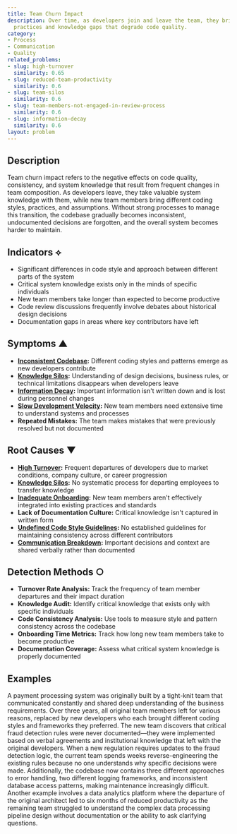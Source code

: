 ```yaml
---
title: Team Churn Impact
description: Over time, as developers join and leave the team, they bring inconsistent
  practices and knowledge gaps that degrade code quality.
category:
- Process
- Communication
- Quality
related_problems:
- slug: high-turnover
  similarity: 0.65
- slug: reduced-team-productivity
  similarity: 0.6
- slug: team-silos
  similarity: 0.6
- slug: team-members-not-engaged-in-review-process
  similarity: 0.6
- slug: information-decay
  similarity: 0.6
layout: problem
---
```


## Description

Team churn impact refers to the negative effects on code quality, consistency, and system knowledge that result from frequent changes in team composition. As developers leave, they take valuable system knowledge with them, while new team members bring different coding styles, practices, and assumptions. Without strong processes to manage this transition, the codebase gradually becomes inconsistent, undocumented decisions are forgotten, and the overall system becomes harder to maintain.

## Indicators ⟡
- Significant differences in code style and approach between different parts of the system
- Critical system knowledge exists only in the minds of specific individuals
- New team members take longer than expected to become productive
- Code review discussions frequently involve debates about historical design decisions
- Documentation gaps in areas where key contributors have left

## Symptoms ▲
- **[Inconsistent Codebase](inconsistent-codebase.md):** Different coding styles and patterns emerge as new developers contribute
- **[Knowledge Silos](knowledge-silos.md):** Understanding of design decisions, business rules, or technical limitations disappears when developers leave
- **[Information Decay](information-decay.md):** Important information isn't written down and is lost during personnel changes
- **[Slow Development Velocity](slow-development-velocity.md):** New team members need extensive time to understand systems and processes
- **Repeated Mistakes:** The team makes mistakes that were previously resolved but not documented

## Root Causes ▼
- **[High Turnover](high-turnover.md):** Frequent departures of developers due to market conditions, company culture, or career progression
- **[Knowledge Silos](knowledge-silos.md):** No systematic process for departing employees to transfer knowledge
- **[Inadequate Onboarding](inadequate-onboarding.md):** New team members aren't effectively integrated into existing practices and standards
- **Lack of Documentation Culture:** Critical knowledge isn't captured in written form
- **[Undefined Code Style Guidelines](undefined-code-style-guidelines.md):** No established guidelines for maintaining consistency across different contributors
- **[Communication Breakdown](communication-breakdown.md):** Important decisions and context are shared verbally rather than documented

## Detection Methods ○
- **Turnover Rate Analysis:** Track the frequency of team member departures and their impact duration
- **Knowledge Audit:** Identify critical knowledge that exists only with specific individuals
- **Code Consistency Analysis:** Use tools to measure style and pattern consistency across the codebase
- **Onboarding Time Metrics:** Track how long new team members take to become productive
- **Documentation Coverage:** Assess what critical system knowledge is properly documented

## Examples

A payment processing system was originally built by a tight-knit team that communicated constantly and shared deep understanding of the business requirements. Over three years, all original team members left for various reasons, replaced by new developers who each brought different coding styles and frameworks they preferred. The new team discovers that critical fraud detection rules were never documented—they were implemented based on verbal agreements and institutional knowledge that left with the original developers. When a new regulation requires updates to the fraud detection logic, the current team spends weeks reverse-engineering the existing rules because no one understands why specific decisions were made. Additionally, the codebase now contains three different approaches to error handling, two different logging frameworks, and inconsistent database access patterns, making maintenance increasingly difficult. Another example involves a data analytics platform where the departure of the original architect led to six months of reduced productivity as the remaining team struggled to understand the complex data processing pipeline design without documentation or the ability to ask clarifying questions.
